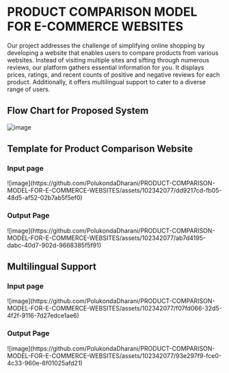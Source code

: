<h1>PRODUCT COMPARISON MODEL FOR E-COMMERCE WEBSITES</h1>

Our project addresses the challenge of simplifying online shopping by developing a website that enables users to compare products from various websites. Instead of visiting multiple sites and sifting through numerous reviews, our platform gathers essential information for you. It displays prices, ratings, and recent counts of positive and negative reviews for each product. Additionally, it offers multilingual support to cater to a diverse range of users.


<h2>Flow Chart for Proposed System</h2>

![image](https://github.com/PolukondaDharani/PRODUCT-COMPARISON-MODEL-FOR-E-COMMERCE-WEBSITES/assets/102342077/699985e4-0ff3-48df-88e6-f5f64c36100f)

<h2>Template for Product Comparison Website</h2>
<h3>Input page</h3>
![image](https://github.com/PolukondaDharani/PRODUCT-COMPARISON-MODEL-FOR-E-COMMERCE-WEBSITES/assets/102342077/dd9217cd-fb05-48d5-af52-02b7ab5f5ef0)
<h3> Output Page</h3>
![image](https://github.com/PolukondaDharani/PRODUCT-COMPARISON-MODEL-FOR-E-COMMERCE-WEBSITES/assets/102342077/ab7d4195-dabc-40d7-902d-9668385f5f91)
<h2>Multilingual Support</h2>
<h3>Input page</h3>
![image](https://github.com/PolukondaDharani/PRODUCT-COMPARISON-MODEL-FOR-E-COMMERCE-WEBSITES/assets/102342077/f07fd066-32d5-4f2f-9116-7d27edce1ae6)
<h3> Output Page</h3>
![image](https://github.com/PolukondaDharani/PRODUCT-COMPARISON-MODEL-FOR-E-COMMERCE-WEBSITES/assets/102342077/93e297f9-fce0-4c33-960e-6f01025afd21)






